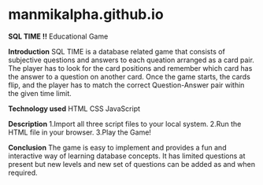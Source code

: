 # manmikalpha.github.io

**SQL TIME !!**
Educational Game

**Introduction**
SQL TIME is a database related game that consists of subjective questions and answers to each queation arranged as a card pair. 
The player has to look for the card positions and remember which card has the answer to a question on another card. Once the game starts, the cards flip, and the player has to match the correct Question-Answer pair within the given time limit.


**Technology used**
HTML
CSS
JavaScript


**Description**
1.Import all three script files to your local system.
2.Run the HTML file in your browser.
3.Play the Game!

**Conclusion**
The game is easy to implement and provides a fun and interactive way of learning database concepts.
It has limited questions at present but new levels and new set of questions can be added as and when required.
